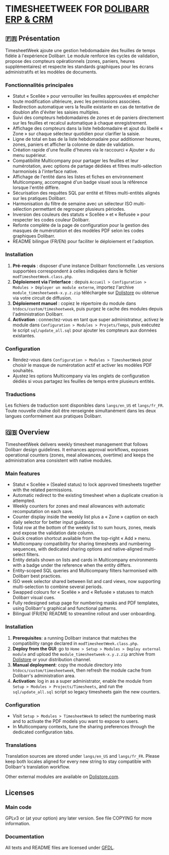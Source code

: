 # TIMESHEETWEEK FOR [DOLIBARR ERP & CRM](https://www.dolibarr.org)

## 🇫🇷 Présentation

TimesheetWeek ajoute une gestion hebdomadaire des feuilles de temps fidèle à l'expérience Dolibarr. Le module renforce les cycles de validation, propose des compteurs opérationnels (zones, paniers, heures supplémentaires) et respecte les standards graphiques pour les écrans administratifs et les modèles de documents.

### Fonctionnalités principales

- Statut « Scellée » pour verrouiller les feuilles approuvées et empêcher toute modification ultérieure, avec les permissions associées.
- Redirection automatique vers la feuille existante en cas de tentative de doublon afin d'éviter les saisies multiples.
- Suivi des compteurs hebdomadaires de zones et de paniers directement sur les feuilles et recalcul automatique à chaque enregistrement.
- Affichage des compteurs dans la liste hebdomadaire et ajout du libellé « Zone » sur chaque sélecteur quotidien pour clarifier la saisie.
- Ligne de total en bas de la liste hebdomadaire pour additionner heures, zones, paniers et afficher la colonne de date de validation.
- Création rapide d'une feuille d'heures via le raccourci « Ajouter » du menu supérieur.
- Compatibilité Multicompany pour partager les feuilles et leur numérotation, avec options de partage dédiées et filtres multi-sélection harmonisés à l'interface native.
- Affichage de l'entité dans les listes et fiches en environnement Multicompany, accompagné d'un badge visuel sous la référence lorsque l'entité diffère.
- Sécurisation des requêtes SQL par entité et filtres multi-entités alignés sur les pratiques Dolibarr.
- Harmonisation du filtre de semaine avec un sélecteur ISO multi-sélection permettant de regrouper plusieurs périodes.
- Inversion des couleurs des statuts « Scellée » et « Refusée » pour respecter les codes couleur Dolibarr.
- Refonte complète de la page de configuration pour la gestion des masques de numérotation et des modèles PDF selon les codes graphiques Dolibarr.
- README bilingue (FR/EN) pour faciliter le déploiement et l'adoption.

### Installation

1. **Pré-requis** : disposer d'une instance Dolibarr fonctionnelle. Les versions supportées correspondent à celles indiquées dans le fichier `modTimesheetWeek.class.php`.
2. **Déploiement via l'interface** : depuis `Accueil > Configuration > Modules > Déployer un module externe`, importez l'archive `module_timesheetweek-x.y.z.zip` téléchargée sur [Dolistore](https://www.dolistore.com) ou obtenue via votre circuit de diffusion.
3. **Déploiement manuel** : copiez le répertoire du module dans `htdocs/custom/timesheetweek`, puis purgez le cache des modules depuis l'administration Dolibarr.
4. **Activation** : connectez-vous en tant que super administrateur, activez le module dans `Configuration > Modules > Projets/Temps`, puis exécutez le script `sql/update_all.sql` pour ajouter les compteurs aux données existantes.

### Configuration

- Rendez-vous dans `Configuration > Modules > TimesheetWeek` pour choisir le masque de numérotation actif et activer les modèles PDF souhaités.
- Ajustez les options Multicompany via les onglets de configuration dédiés si vous partagez les feuilles de temps entre plusieurs entités.

### Traductions

Les fichiers de traduction sont disponibles dans `langs/en_US` et `langs/fr_FR`. Toute nouvelle chaîne doit être renseignée simultanément dans les deux langues conformément aux pratiques Dolibarr.

## 🇬🇧 Overview

TimesheetWeek delivers weekly timesheet management that follows Dolibarr design guidelines. It enhances approval workflows, exposes operational counters (zones, meal allowances, overtime) and keeps the administration area consistent with native modules.

### Main features

- Statut « Scellée » (Sealed status) to lock approved timesheets together with the related permissions.
- Automatic redirect to the existing timesheet when a duplicate creation is attempted.
- Weekly counters for zones and meal allowances with automatic recomputation on each save.
- Counter display inside the weekly list plus a « Zone » caption on each daily selector for better input guidance.
- Total row at the bottom of the weekly list to sum hours, zones, meals and expose the validation date column.
- Quick creation shortcut available from the top-right « Add » menu.
- Multicompany compatibility for sharing timesheets and numbering sequences, with dedicated sharing options and native-aligned multi-select filters.
- Entity details shown on lists and cards in Multicompany environments with a badge under the reference when the entity differs.
- Entity-scoped SQL queries and Multicompany filters harmonised with Dolibarr best practices.
- ISO week selector shared between list and card views, now supporting multi-selection to combine several periods.
- Swapped colours for « Scellée » and « Refusée » statuses to match Dolibarr visual cues.
- Fully redesigned setup page for numbering masks and PDF templates, using Dolibarr's graphical and functional patterns.
- Bilingual (FR/EN) README to streamline rollout and user onboarding.

### Installation

1. **Prerequisites**: a running Dolibarr instance that matches the compatibility range declared in `modTimesheetWeek.class.php`.
2. **Deploy from the GUI**: go to `Home > Setup > Modules > Deploy external module` and upload the `module_timesheetweek-x.y.z.zip` archive from [Dolistore](https://www.dolistore.com) or your distribution channel.
3. **Manual deployment**: copy the module directory into `htdocs/custom/timesheetweek`, then refresh the module cache from Dolibarr's administration area.
4. **Activation**: log in as a super administrator, enable the module from `Setup > Modules > Projects/Timesheets`, and run the `sql/update_all.sql` script so legacy timesheets gain the new counters.

### Configuration

- Visit `Setup > Modules > TimesheetWeek` to select the numbering mask and to activate the PDF models you want to expose to users.
- In Multicompany contexts, tune the sharing preferences through the dedicated configuration tabs.

### Translations

Translation sources are stored under `langs/en_US` and `langs/fr_FR`. Please keep both locales aligned for every new string to stay compatible with Dolibarr's translation workflow.

Other external modules are available on [Dolistore.com](https://www.dolistore.com).

## Licenses

### Main code

GPLv3 or (at your option) any later version. See file COPYING for more information.

### Documentation

All texts and README files are licensed under [GFDL](https://www.gnu.org/licenses/fdl-1.3.en.html).
